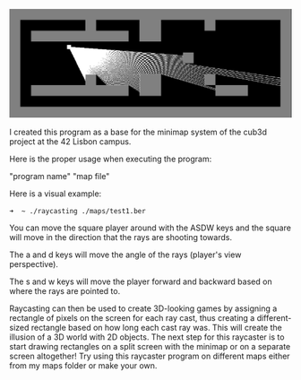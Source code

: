 ![Raycasting](./sprites/raycaster.png)

I created this program as a base for the minimap system of the cub3d project at the 42 Lisbon campus.

Here is the proper usage when executing the program:

"program name" "map file"

Here is a visual example:
```bash
➜  ~ ./raycasting ./maps/test1.ber
```
You can move the square player around with the ASDW keys and the square will move in the direction that the rays are shooting towards.

The a and d keys will move the angle of the rays (player's view perspective).

The s and w keys will move the player forward and backward based on where the rays are pointed to.

Raycasting can then be used to create 3D-looking games by assigning a rectangle of pixels on the screen for each ray cast, thus creating a different-sized rectangle based on how long each cast ray was. This will create the illusion of a 3D world with 2D objects. The next step for this raycaster is to start drawing rectangles on a split screen with the minimap or on a separate screen altogether!
Try using this raycaster program on different maps either from my maps folder or make your own.
